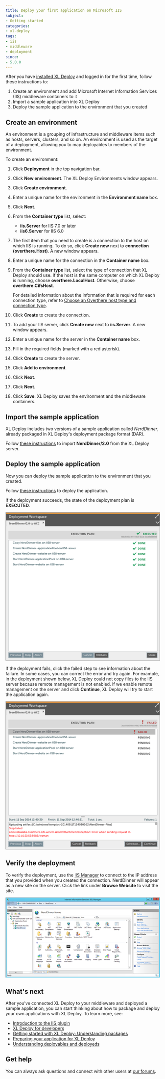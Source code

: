 ```yaml
---
title: Deploy your first application on Microsoft IIS
subject:
- Getting started
categories:
- xl-deploy
tags:
- iis
- middleware
- deployment
since:
- 5.0.0
---
```


After you have [installed XL Deploy](/xl-deploy/how-to/install-xl-deploy.html) and logged in for the first time, follow these instructions to:

1. Create an environment and add Microsoft Internet Information Services (IIS) middleware containers to it
1. Import a sample application into XL Deploy
1. Deploy the sample application to the environment that you created

## Create an environment

An environment is a grouping of infrastructure and middleware items such as hosts, servers, clusters, and so on. An environment is used as the target of a deployment, allowing you to map deployables to members of the environment.

To create an environment:

1. Click **Deployment** in the top navigation bar.
2. Click **New environment**. The XL Deploy Environments window appears.
3. Click **Create environment**.
4. Enter a unique name for the environment in the **Environment name** box.
5. Click **Next**.
6. From the **Container type** list, select:
    * **iis.Server** for IIS 7.0 or later
    * **iis6.Server** for IIS 6.0
7. The first item that you need to create is a connection to the host on which IIS is running. To do so, click **Create new** next to **connection (overthere.Host)**. A new window appears.
8. Enter a unique name for the connection in the **Container name** box.
9. From the **Container type** list, select the type of connection that XL Deploy should use. If the host is the same computer on which XL Deploy is running, choose **overthere.LocalHost**. Otherwise, choose **overthere.CifsHost**.

    For detailed information about the information that is required for each connection type, refer to [Choose an Overthere host type and connection type](/xl-deploy/how-to/choose-an-overthere-host-type-and-connection-type.html).

10. Click **Create** to create the connection.
11. To add your IIS server, click **Create new** next to **iis.Server**. A new window appears.
12. Enter a unique name for the server in the **Container name** box.
13. Fill in the required fields (marked with a red asterisk).
14. Click **Create** to create the server.
15. Click **Add to environment**.
16. Click **Next**.
17. Click **Next**.
18. Click **Save**. XL Deploy saves the environment and the middleware containers.

## Import the sample application

XL Deploy includes two versions of a sample application called *NerdDinner*, already packaged in XL Deploy's deployment package format (DAR).

Follow [these instructions](/xl-deploy/how-to/add-a-package-to-xl-deploy.html#import-a-package) to import **NerdDinner/2.0** from the XL Deploy server.

## Deploy the sample application

Now you can deploy the sample application to the environment that you created.

Follow [these instructions](/xl-deploy/how-to/deploy-an-application.html) to deploy the application.

If the deployment succeeds, the state of the deployment plan is **EXECUTED**.

![Sample successful deployment](images/xl-deploy-trial/xl_deploy_trial_iis_successful_deployment.png)

If the deployment fails, click the failed step to see information about the failure. In some cases, you can correct the error and try again. For example, in the deployment shown below, XL Deploy could not copy files to the IIS server because remote management is not enabled. If we enable remote management on the server and click **Continue**, XL Deploy will try to start the application again.

![Sample failed deployment](images/xl-deploy-trial/xl_deploy_trial_iis_failed_deployment.png)

## Verify the deployment

To verify the deployment, use the <a href="http://msdn.microsoft.com/en-us/library/vstudio/bb763170(v=vs.100).aspx" target="_blank">IIS Manager</a> to connect to the IP address that you provided when you created the connection. NerdDinner will appear as a new site on the server. Click the link under **Browse Website** to visit the site.

![Deployed application in IIS 8](images/xl-deploy-trial/xl_deploy_trial_iis_deployed_website.png)

## What's next

After you've connected XL Deploy to your middleware and deployed a sample application, you can start thinking about how to package and deploy your own applications with XL Deploy. To learn more, see:

* [Introduction to the IIS plugin](/xl-deploy/concept/introduction-to-the-xl-deploy-iis-plugin.html)
* [XL Deploy for developers](/xl-deploy/concept/xl-deploy-for-developers.html)
* [Getting started with XL Deploy: Understanding packages](https://www.youtube.com/watch?v=dqeL45WGcKU)
* [Preparing your application for XL Deploy](/xl-deploy/concept/preparing-your-application-for-xl-deploy.html)
* [Understanding deployables and deployeds](/xl-deploy/concept/understanding-deployables-and-deployeds.html)

## Get help

You can always ask questions and connect with other users at [our forums](https://support.xebialabs.com/).
